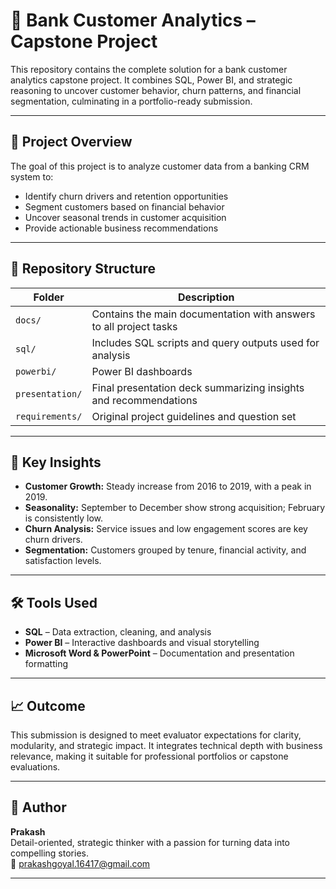 # 🏦 Bank Customer Analytics – Capstone Project

This repository contains the complete solution for a bank customer analytics capstone project. It combines SQL, Power BI, and strategic reasoning to uncover customer behavior, churn patterns, and financial segmentation, culminating in a portfolio-ready submission.

---

## 📌 Project Overview

The goal of this project is to analyze customer data from a banking CRM system to:

- Identify churn drivers and retention opportunities
- Segment customers based on financial behavior
- Uncover seasonal trends in customer acquisition
- Provide actionable business recommendations

---

## 📂 Repository Structure

| Folder          | Description                                                       |
| --------------- | ----------------------------------------------------------------- |
| `docs/`         | Contains the main documentation with answers to all project tasks |
| `sql/`          | Includes SQL scripts and query outputs used for analysis          |
| `powerbi/`      | Power BI dashboards                                               |
| `presentation/` | Final presentation deck summarizing insights and recommendations  |
| `requirements/` | Original project guidelines and question set                      |

---

## 🧠 Key Insights

- **Customer Growth:** Steady increase from 2016 to 2019, with a peak in 2019.
- **Seasonality:** September to December show strong acquisition; February is consistently low.
- **Churn Analysis:** Service issues and low engagement scores are key churn drivers.
- **Segmentation:** Customers grouped by tenure, financial activity, and satisfaction levels.

---

## 🛠️ Tools Used

- **SQL** – Data extraction, cleaning, and analysis
- **Power BI** – Interactive dashboards and visual storytelling
- **Microsoft Word & PowerPoint** – Documentation and presentation formatting

---

## 📈 Outcome

This submission is designed to meet evaluator expectations for clarity, modularity, and strategic impact. It integrates technical depth with business relevance, making it suitable for professional portfolios or capstone evaluations.

---

## 🙌 Author

**Prakash**  
Detail-oriented, strategic thinker with a passion for turning data into compelling stories.  
📧 prakashgoyal.16417@gmail.com

---
